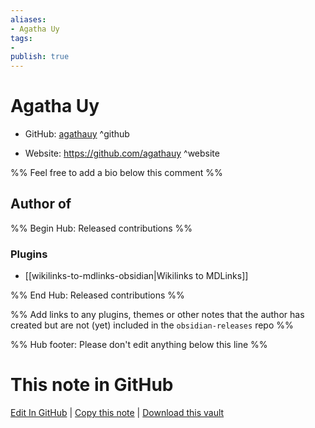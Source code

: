 ```yaml
---
aliases:
- Agatha Uy
tags:
- 
publish: true
---
```


# Agatha Uy

- GitHub: [agathauy](https://github.com/agathauy/) ^github
<!-- - Discord: `@` ^discord-->
- Website: <https://github.com/agathauy> ^website
<!-- - [[Publish sites|Publish site]]: ^publish-->

%% Feel free to add a bio below this comment %%


## Author of

%% Begin Hub: Released contributions %%
### Plugins
- [[wikilinks-to-mdlinks-obsidian|Wikilinks to MDLinks]]

%% End Hub: Released contributions %%

%% Add links to any plugins, themes or other notes that the author has created but are not (yet) included in the `obsidian-releases` repo %%

<!--
### Unlisted plugins
-->

<!--
### Others

- 
-->

<!--
## Sponsor this author

- [[GitHub sponsors]]: [Sponsor @agathauy on GitHub Sponsors](https://github.com/sponsors/agathauy) ^github-sponsor
- [[Buy me a coffee]]: ^buy-me-a-coffee
- [[PayPal]]: ^paypal
- [[Patreon]]: ^patreon

-->

<!--
## Follow this author

- [[YouTube Channels|On YouTube]]: ^youtube
- Twitter: ^twitter
- ...
-->

%% Hub footer: Please don't edit anything below this line %%

# This note in GitHub

<span class="git-footer">[Edit In GitHub](https://github.dev/obsidian-community/obsidian-hub/blob/main/01%20-%20Community/People/agathauy.md "git-hub-edit-note") | [Copy this note](https://raw.githubusercontent.com/obsidian-community/obsidian-hub/main/01%20-%20Community/People/agathauy.md "git-hub-copy-note") | [Download this vault](https://github.com/obsidian-community/obsidian-hub/archive/refs/heads/main.zip "git-hub-download-vault") </span>

